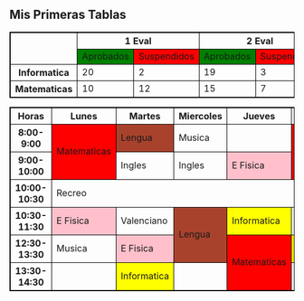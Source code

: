 <!DOCTYPE html>
<html>
<style>
table, th, td {
  border: 1px solid black;
  border-collapse: collapse;
}
</style>
<body>
<h2>Mis Primeras Tablas</h2>

<table style="width:100%">
  <tr>
    <td rowspan="2"></td>
    <th colspan="2">1 Eval</th>
    <th colspan="2">2 Eval</th>
    <th colspan="2">3 Eval</th>
  </tr>
  <tr>
  <td style="background-color: Green">Aprobados</td>
  <td style="background-color: Red">Suspendidos</td>
  <td style="background-color: Green">Aprobados</td>
  <td style="background-color: Red">Suspendidos</td>
  <td style="background-color: Green">Aprobados</td>
  <td style="background-color: Red">Suspendidos</td>
  </tr>
  <tr>
    <th>Informatica</th>
    <td>20</td>
    <td>2</td>
    <td>19</td>
    <td>3</td>
    <td>22</td>
    <td>0</td>
  </tr>
  <tr>
    <th>Matematicas</th>
    <td>10</td>
    <td>12</td>
    <td>15</td>
    <td>7</td>
    <td>12</td>
    <td>10</td>
  </tr>

  <tr>
</tr>
 
</table>

</body>
</html>
<!DOCTYPE html>
<html>
<style>
table, th, td {
  border: 1px solid black;
  border-collapse: collapse;
}
</style>
<body>

<table style="width:100%">
  <tr>
    <th>Horas</th>
    <th>Lunes</th>
    <th>Martes</th>
    <th>Miercoles</th>
    <th>Jueves</th>
    <th>Viernes</th>
  </tr>
  <tr>
    <th>8:00-9:00</th>
    <td rowspan="2" style="background-color: RED">Matematicas</td>
    <td style="background-color: #A8422D">Lengua</td>
    <td>Musica</td>   
    <td></td>
    <td rowspan="2" style="background-color: RED">Matematicas</td>
  </tr>
  <tr>
    <th>9:00-10:00</th>
    <td>Ingles</td>
    <td>Ingles</td>
    <td style="background-color: pink">E Fisica</td>
  </tr>
  <tr>
    <th>10:00-10:30</th>
    <td colspan="5">Recreo</td>
  </tr>
  <tr>
    <th>10:30-11:30</th>
    <td style="background-color: pink">E Fisica</td>
    <td>Valenciano</td>
    <td rowspan="2" style="background-color: #A8422D">Lengua</td>
    <td style="background-color: Yellow">Informatica</td>
    <td>Ingles</td>
  </tr>
  <tr>
    <th>12:30-13:30</th>
    <td>Musica</td>
    <td style="background-color: pink">E Fisica</td>
    <td rowspan="2" style="background-color: RED">Matematicas</td>
    <td style="background-color: Yellow">Informatica</td>
    
  </tr>
  <tr>
    <th>13:30-14:30</th>
    <td></td>
    <td style="background-color: Yellow">Informatica</td>
    <td></td>
  </tr> 
</table>

</body>
</html>
